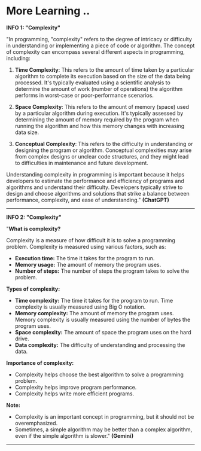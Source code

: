 # More Learning ..

**INFO 1: "Complexity"**

"In programming, "complexity" refers to the degree of intricacy or difficulty in understanding or implementing a piece of code or algorithm. The concept of complexity can encompass several different aspects in programming, including:

1. **Time Complexity**: This refers to the amount of time taken by a particular algorithm to complete its execution based on the size of the data being processed. It's typically evaluated using a scientific analysis to determine the amount of work (number of operations) the algorithm performs in worst-case or poor-performance scenarios.

2. **Space Complexity**: This refers to the amount of memory (space) used by a particular algorithm during execution. It's typically assessed by determining the amount of memory required by the program when running the algorithm and how this memory changes with increasing data size.

3. **Conceptual Complexity**: This refers to the difficulty in understanding or designing the program or algorithm. Conceptual complexities may arise from complex designs or unclear code structures, and they might lead to difficulties in maintenance and future development.

Understanding complexity in programming is important because it helps developers to estimate the performance and efficiency of programs and algorithms and understand their difficulty. Developers typically strive to design and choose algorithms and solutions that strike a balance between performance, complexity, and ease of understanding." **(ChatGPT)**

---

**INFO 2: "Complexity"**

"**What is complexity?**

Complexity is a measure of how difficult it is to solve a programming problem. Complexity is measured using various factors, such as:

* **Execution time:** The time it takes for the program to run.
* **Memory usage:** The amount of memory the program uses.
* **Number of steps:** The number of steps the program takes to solve the problem.

**Types of complexity:**

* **Time complexity:** The time it takes for the program to run. Time complexity is usually measured using Big O notation.
* **Memory complexity:** The amount of memory the program uses. Memory complexity is usually measured using the number of bytes the program uses.
* **Space complexity:** The amount of space the program uses on the hard drive.
* **Data complexity:** The difficulty of understanding and processing the data.

**Importance of complexity:**

* Complexity helps choose the best algorithm to solve a programming problem.
* Complexity helps improve program performance.
* Complexity helps write more efficient programs.

**Note:**

* Complexity is an important concept in programming, but it should not be overemphasized.
* Sometimes, a simple algorithm may be better than a complex algorithm, even if the simple algorithm is slower." **(Gemini)**

---
